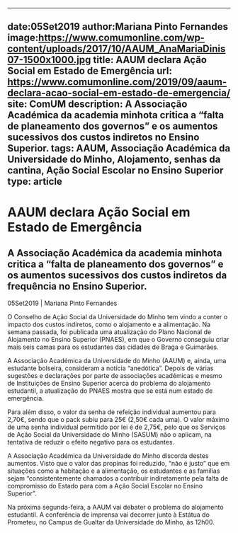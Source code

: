
---
date:05Set2019
author:Mariana Pinto Fernandes
image:https://www.comumonline.com/wp-content/uploads/2017/10/AAUM_AnaMariaDinis07-1500x1000.jpg
title: AAUM declara Ação Social em Estado de Emergência
url: https://www.comumonline.com/2019/09/aaum-declara-acao-social-em-estado-de-emergencia/
site: ComUM
description: A Associação Académica da academia minhota critica a “falta de planeamento dos governos” e os aumentos sucessivos dos custos indiretos no Ensino Superior.
tags: AAUM, Associação Académica da Universidade do Minho, Alojamento, senhas da cantina, Ação Social Escolar no Ensino Superior
type: article
---


# AAUM declara Ação Social em Estado de Emergência

## A Associação Académica da academia minhota critica a “falta de planeamento dos governos” e os aumentos sucessivos dos custos indiretos da frequência no Ensino Superior.

05Set2019 | Mariana Pinto Fernandes

O Conselho de Ação Social da Universidade do Minho tem vindo a conter o impacto dos custos indiretos, como o alojamento e a alimentação. Na semana passada, foi publicada uma atualização do Plano Nacional de Alojamento no Ensino Superior (PNAES), em que o Governo conseguiu criar mais seis camas para os estudantes das cidades de Braga e Guimarães.

A Associação Académica da Universidade do Minho (AAUM) e, ainda, uma estudante bolseira, consideram a notícia “anedótica”. Depois de várias sugestões e declarações por parte de associações académicas e mesmo de Instituições de Ensino Superior acerca do problema do alojamento estudantil, a atualização do PNAES mostra que se está num estado de emergência.

Para além disso, o valor da senha de refeição individual aumentou para 2,70€, sendo que o pack subiu para 25€ (2,50€ cada uma). O valor máximo de uma senha individual permitido por lei é de 2,75€, pelo que os Serviços de Ação Social da Universidade do Minho (SASUM) não o aplicam, na tentativa de reduzir o efeito negativo para os estudantes.

A Associação Académica da Universidade do Minho discorda destes aumentos. Visto que o valor das propinas foi reduzido, “não é justo” que em situações como a habitação e a alimentação, os estudantes e as famílias sejam “consistentemente chamados a contribuir indiretamente pela falta de compromisso do Estado para com a Ação Social Escolar no Ensino Superior”.

Na próxima segunda-feira, a AAUM vai debater o problema do alojamento estudantil. A conferência de imprensa vai decorrer junto à Estátua do Prometeu, no Campus de Gualtar da Universidade do Minho, às 12h00.

